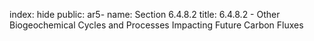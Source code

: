 index: hide
public: ar5-
name: Section 6.4.8.2
title: 6.4.8.2 - Other Biogeochemical Cycles and Processes Impacting Future Carbon Fluxes



